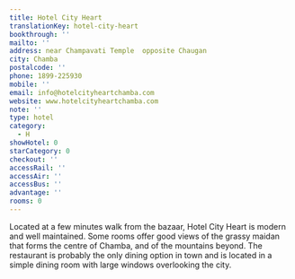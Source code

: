 ```yaml
---
title: Hotel City Heart
translationKey: hotel-city-heart
bookthrough: ''
mailto: ''
address: near Champavati Temple  opposite Chaugan
city: Chamba
postalcode: ''
phone: 1899-225930
mobile: ''
email: info@hotelcityheartchamba.com
website: www.hotelcityheartchamba.com
note: ''
type: hotel
category:
  - H
showHotel: 0
starCategory: 0
checkout: ''
accessRail: ''
accessAir: ''
accessBus: ''
advantage: ''
rooms: 0
---
```

Located at a few minutes walk from the bazaar, Hotel City Heart is modern and well maintained.     Some rooms offer good views of the grassy maidan that forms the centre of Chamba, and of the mountains beyond.     The restaurant is probably the only dining option in town and is located in a simple dining room with large windows overlooking the city.